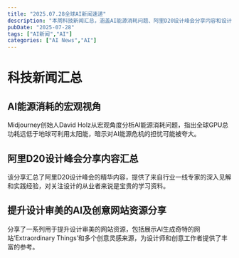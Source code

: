 ```yaml
---
title: "2025.07.28全球AI新闻速递"
description: "本周科技新闻汇总，涵盖AI能源消耗问题、阿里D20设计峰会分享内容和设计资源推荐。"
pubDate: "2025-07-28"
tags: ["AI新闻","AI"]
categories: ["AI News","AI"]
---
```

# 科技新闻汇总
## AI能源消耗的宏观视角
Midjourney创始人David Holz从宏观角度分析AI能源消耗问题，指出全球GPU总功耗远低于地球可利用太阳能，暗示对AI能源危机的担忧可能被夸大。

## 阿里D20设计峰会分享内容汇总
该分享汇总了阿里D20设计峰会的精华内容，提供了来自行业一线专家的深入见解和实践经验，对关注设计的从业者来说是宝贵的学习资料。

## 提升设计审美的AI及创意网站资源分享
分享了一系列用于提升设计审美的网站资源，包括展示AI生成奇特的网站‘Extraordinary Things’和多个创意灵感来源，为设计师和创意工作者提供了丰富的参考。
